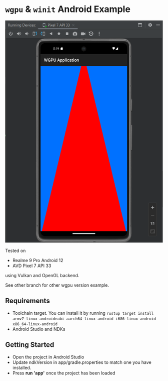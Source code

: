 # `wgpu` & `winit` Android Example

![Triangle](assets/1.png)

Tested on

- Realme 9 Pro Android 12
- AVD Pixel 7 API 33

using Vulkan and OpenGL backend.

See other branch for other wgpu version example.

## Requirements

- Toolchain target. You can install it by running `rustup target install armv7-linux-androideabi aarch64-linux-android i686-linux-android x86_64-linux-android`
- Android Studio and NDKs

## Getting Started

- Open the project in Android Studio
- Update ndkVersion in app/gradle.properties to match one you have installed.
- Press **run 'app'** once the project has been loaded
